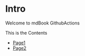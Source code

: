 # Intro

Welcome to mdBook GithubActions

This is the Contents
* [Page1](page1.md)
* [Page2](page2.md)
